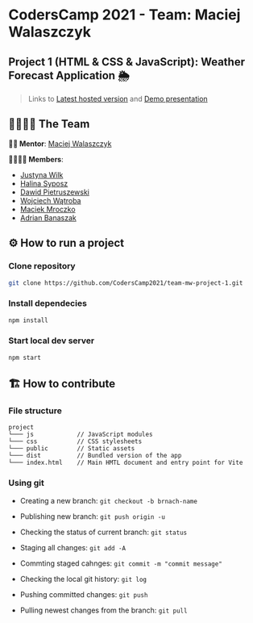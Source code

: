# CodersCamp 2021 - Team: Maciej Walaszczyk

## Project 1 (HTML & CSS & JavaScript): Weather Forecast Application 🌦

> Links to [Latest hosted version](https://coderscamp2021.github.io/team-mw-project-1) and [Demo presentation](https://bit.ly/3t2JdS0)

## 🙋‍♀️🙋‍♂️ The Team

**👨‍🏫 Mentor**: [Maciej Walaszczyk](https://github.com/walaszczykm)

**👩‍💻👨‍💻 Members**:

- [Justyna Wilk](https://github.com/jmmwilk)
- [Halina Syposz](https://github.com/LilBr21)
- [Dawid Pietruszewski](https://github.com/Davcode1234)
- [Wojciech Wątroba](https://github.com/AdalbertusLiver)
- [Maciek Mroczko](https://github.com/Utmetu)
- [Adrian Banaszak](https://github.com/xadrian11)

## ⚙️ How to run a project

### Clone repository

```sh
git clone https://github.com/CodersCamp2021/team-mw-project-1.git
```

### Install dependecies

```sh
npm install
```

### Start local dev server

```sh
npm start
```

## 🏗 How to contribute

### File structure

```
project
└─── js            // JavaScript modules
└─── css           // CSS stylesheets
└─── public        // Static assets
└─── dist          // Bundled version of the app
└─── index.html    // Main HMTL document and entry point for Vite
```

### Using git

- Creating a new branch: `git checkout -b brnach-name`

- Publishing new branch: `git push origin -u`

- Checking the status of current branch: `git status`

- Staging all changes: `git add -A`

- Commting staged cahnges: `git commit -m "commit message"`

- Checking the local git history: `git log`

- Pushing committed changes: `git push`

- Pulling newest changes from the branch: `git pull`
